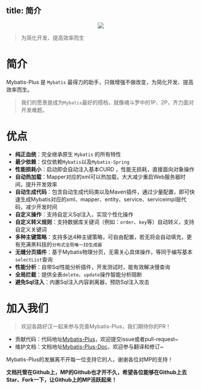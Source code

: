 title: 简介
---
<p align="center">
  <a href="https://github.com/baomidou/mybatis-plus">
    <img src="/images/mybatis-plus-logo-with-words.png">
  </a>
</p>

> 为简化开发、提高效率而生

# 简介

Mybatis-Plus 是 `Mybatis` 最得力的助手，只做增强不做改变，为简化开发、提高效率而生。

> 我们的愿景是成为`Mybatis`最好的搭档，就像魂斗罗中的1P、2P，齐力面对开发难题。

# 优点

- **纯正血统**：完全继承原生 `Mybatis` 的所有特性
- **最少依赖**：仅仅依赖`Mybatis`以及`Mybatis-Spring`
- **性能损耗小**：启动即会自动注入基本CURD ，性能无损耗，直接面向对象操作
- **自动热加载**：Mapper对应的xml可以热加载，大大减少重启Web服务器时间，提升开发效率
- **自动生成代码**：包含自动生成代码类以及Maven插件，通过少量配置，即可快速生成Mybatis对应的xml、mapper、entity、service、serviceimpl层代码，减少开发时间
- **自定义操作**：支持自定义Sql注入，实现个性化操作
- **自定义转义规则**：支持数据库关键词（例如：`order`、`key`等）自动转义，支持自定义关键词
- **多种主键策略**：支持多达4种主键策略，可自由配置，若无将会自动填充，更有充满黑科技的`分布式全局唯一ID生成器`
- **无缝分页插件**：基于Mybatis物理分页，无需关心具体操作，等同于编写基本`selectList`查询
- **性能分析**：自带Sql性能分析插件，开发测试时，能有效解决慢查询
- **全局拦截**：提供全表`delete`、`update`操作智能分析阻断
- **避免Sql注入**：内置Sql注入内容剥离器，预防Sql注入攻击

# 加入我们

> 欢迎各路好汉一起来参与完善Mybatis-Plus，我们期待你的PR！

- 贡献代码：代码地址[Mybatis-Plus](https://github.com/baomidou/mybatis-plus)，欢迎提交issue或者pull-request~
- 维护文档：文档地址[Mybatis-Plus-Doc](https://github.com/baomidou/mybatis-plus-doc)，欢迎参与翻译和修订~

Mybatis-Plus的发展离不开每一位支持它的人，谢谢各位对MP的支持！

**文档托管在Github上，MP的Github也才开不久，希望各位能够在Github上去Star、Fork一下，让Github上的MP活跃起来！**
